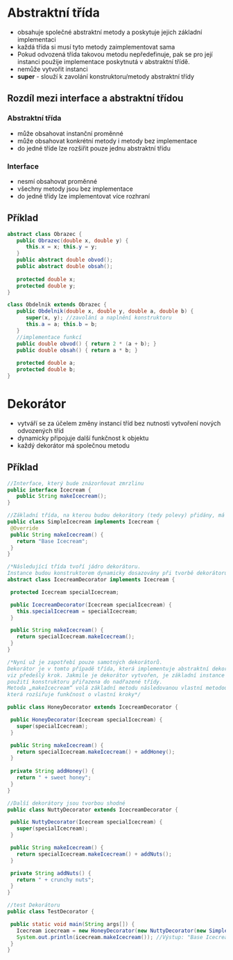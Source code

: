 # Abstraktní třída
* obsahuje společné abstraktní metody a poskytuje jejich základní implementaci
* každá třída si musí tyto metody zaimplementovat sama
* Pokud odvozená třída takovou metodu nepředefinuje, pak se pro její instanci použije implementace poskytnutá v abstraktní třídě.
* nemůže vytvořit instanci
* **super** - slouží k zavolání konstruktoru/metody abstraktní třídy

## Rozdíl mezi interface a abstraktní třídou

### Abstraktní třída
* může obsahovat instanční proměnné
* může obsahovat konkrétní metody i metody bez implementace
* do jedné tříde lze rozšiřit pouze jednu abstraktní třídu

### Interface
* nesmí obsahovat proměnné
* všechny metody jsou bez implementace
* do jedné třídy lze implementovat více rozhraní

## Příklad

```java
abstract class Obrazec { 
   public Obrazec(double x, double y) { 
      this.x = x; this.y = y; 
   } 
   public abstract double obvod(); 
   public abstract double obsah(); 
 
   protected double x; 
   protected double y;  
}

class Obdelnik extends Obrazec { 
   public Obdelnik(double x, double y, double a, double b) { 
      super(x, y); //zavolání a naplnění konstruktoru
      this.a = a; this.b = b; 
   } 
   //implementace funkcí
   public double obvod() { return 2 * (a + b); } 
   public double obsah() { return a * b; } 
 
   protected double a; 
   protected double b; 
}
```
# Dekorátor
* vytváří se za účelem změny instancí tříd bez nutnosti vytvoření nových odvozených tříd
* dynamicky připojuje další funkčnost k objektu
* každý dekorátor má společnou metodu

## Příklad
```java
//Interface, který bude znázorňovat zmrzlinu
public interface Icecream {
   public String makeIcecream();
}

//Základní třída, na kterou budou dekorátory (tedy polevy) přidány, má tuto podobu
public class SimpleIcecream implements Icecream { 
 @Override
 public String makeIcecream() {
   return "Base Icecream";
 }
}

/*Následující třída tvoří jádro dekorátoru. 
Instance budou konstruktorem dynamicky dosazovány při tvorbě dekorátoru a po dosazení se zavolá metoda instance*/
abstract class IcecreamDecorator implements Icecream {

 protected Icecream specialIcecream;

 public IcecreamDecorator(Icecream specialIcecream) {
   this.specialIcecream = specialIcecream;
 }

 public String makeIcecream() {
   return specialIcecream.makeIcecream();
 }
}

/*Nyní už je zapotřebí pouze samotných dekorátorů. 
Dekorátor je v tomto případě třída, která implementuje abstraktní dekorátor, 
viz předešlý krok. Jakmile je dekorátor vytvořen, je základní instance za 
použití konstruktoru přiřazena do nadřazené třídy. 
Metoda „makeIcecream“ volá základní metodu následovanou vlastní metodou „addHoney()“, 
která rozšiřuje funkčnost o vlastní kroky*/

public class HoneyDecorator extends IcecreamDecorator {

 public HoneyDecorator(Icecream specialIcecream) {
   super(specialIcecream);
 }

 public String makeIcecream() {
   return specialIcecream.makeIcecream() + addHoney();
 }
 
 private String addHoney() {
   return " + sweet honey";
 }
}

//Další dekorátory jsou tvorbou shodné
public class NuttyDecorator extends IcecreamDecorator {

 public NuttyDecorator(Icecream specialIcecream) {
   super(specialIcecream);
 }

 public String makeIcecream() {
   return specialIcecream.makeIcecream() + addNuts();
 }

 private String addNuts() {
   return " + crunchy nuts";
 }
}

//test Dekorátoru
public class TestDecorator {

 public static void main(String args[]) {
   Icecream icecream = new HoneyDecorator(new NuttyDecorator(new SimpleIcecream()));
   System.out.println(icecream.makeIcecream()); //Výstup: "Base Icecream + crunchy nuts + sweet honey"
 } 
}
